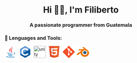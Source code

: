 <div id="user-header" align="center">
	<h1 align="center">Hi 👋🙂, I'm Filiberto </h1>
	<h3>
		A passionate programmer from Guatemala
	</h3>
</div>

<div></div>

<div align="left">
	<h3>🧰 Lenguages and Tools: </h3>
	<div>
		<img src="https://github.com/devicons/devicon/blob/master/icons/java/java-original.svg" title="java" width="40" height="40"/>&nbsp;
		<img src="https://github.com/devicons/devicon/blob/master/icons/c/c-original.svg" title="c++" width="40" height="40"/>&nbsp;
		<img src="https://github.com/devicons/devicon/blob/master/icons/unity/unity-original.svg" title="unity" width="40" height="40"/>&nbsp;
		<img src="https://github.com/devicons/devicon/blob/master/icons/html5/html5-original.svg" title="html5" width="40" height="40"/>&nbsp;
		<img src="https://github.com/devicons/devicon/blob/master/icons/git/git-original.svg" title="git" width="40" height="40"/>&nbsp;
		<img src="https://github.com/devicons/devicon/blob/master/icons/blender/blender-original.svg" title="blender" width="40" height="40"/>&nbsp;
	</div>
</div>

<!--
**Filiberto-Castro/Filiberto-Castro** is a ✨ _special_ ✨ repository because its `README.md` (this file) appears on your GitHub profile.

Here are some ideas to get you started:

- 🔭 I’m currently working on ...
- 🌱 I’m currently learning ...
- 👯 I’m looking to collaborate on ...
- 🤔 I’m looking for help with ...
- 💬 Ask me about ...
- 📫 How to reach me: ...
- 😄 Pronouns: ...
- ⚡ Fun fact: ...
-->
